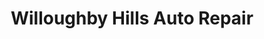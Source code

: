---
title: "Willoughby Hills Auto Repair"
url: /willoughby-hills/willoughby-hills-auto-repair/
shop: car repair
---
